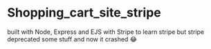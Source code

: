 # Shopping_cart_site_stripe

built with Node, Express and EJS with Stripe to learn stripe but stripe deprecated some stuff and now it crashed 😂
